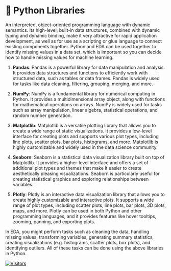 # 🐍 Python Libraries

An interpreted, object-oriented programming language with dynamic semantics. Its high-level, built-in data structures, combined with dynamic typing and dynamic binding, make it very attractive for rapid application development, as well as for use as a scripting or glue language to connect existing components together. Python and EDA can be used together to identify missing values in a data set, which is important so you can decide how to handle missing values for machine learning.

1. **Pandas**: Pandas is a powerful library for data manipulation and analysis. It provides data structures and functions to efficiently work with structured data, such as tables or data frames. Pandas is widely used for tasks like data cleaning, filtering, grouping, merging, and more.

2. **NumPy**: NumPy is a fundamental library for numerical computing in Python. It provides a multidimensional array object, along with functions for mathematical operations on arrays. NumPy is widely used for tasks such as array manipulation, linear algebra, statistical operations, and random number generation.

3. **Matplotlib**: Matplotlib is a versatile plotting library that allows you to create a wide range of static visualizations. It provides a low-level interface for creating plots and supports various plot types, including line plots, scatter plots, bar plots, histograms, and more. Matplotlib is highly customizable and widely used in the data science community.

4. **Seaborn**: Seaborn is a statistical data visualization library built on top of Matplotlib. It provides a higher-level interface and offers a set of additional plot types and themes that make it easier to create aesthetically pleasing visualizations. Seaborn is particularly useful for creating statistical graphics and exploring relationships between variables.

5. **Plotly**: Plotly is an interactive data visualization library that allows you to create highly customizable and interactive plots. It supports a wide range of plot types, including scatter plots, line plots, bar plots, 3D plots, maps, and more. Plotly can be used in both Python and other programming languages, and it provides features like hover tooltips, zooming, panning, and exporting plots.

In EDA, you might perform tasks such as cleaning the data, handling missing values, transforming variables, generating summary statistics, creating visualizations (e.g. histograms, scatter plots, box plots), and identifying outliers. All of these tasks can be done using the above libraries in Python.

[![Visitors](https://api.visitorbadge.io/api/visitors?path=https%3A%2F%2Fgithub.com%2Fdrshahizan\&labelColor=%23697689\&countColor=%23555555\&style=plastic)](https://visitorbadge.io/status?path=https%3A%2F%2Fgithub.com%2Fdrshahizan)
